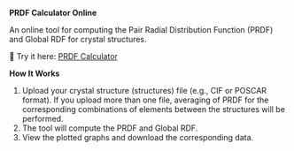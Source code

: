 **PRDF Calculator Online**

An online tool for computing the Pair Radial Distribution Function (PRDF) and Global RDF for crystal structures.

🔗 Try it here: [PRDF Calculator](https://rdf-calculator.streamlit.app/)

**How It Works**
1) Upload your crystal structure (structures) file (e.g., CIF or POSCAR format). If you upload more than one file, averaging of PRDF for the corresponding combinations of elements between the structures will be performed. 
2) The tool will compute the PRDF and Global RDF.
3) View the plotted graphs and download the corresponding data. 
